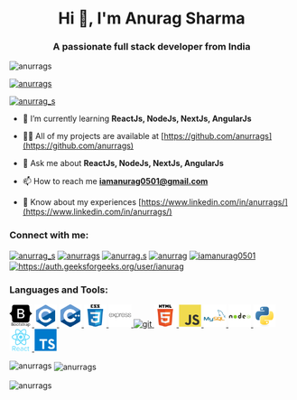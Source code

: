 <h1 align="center">Hi 👋, I'm Anurag Sharma</h1>
<h3 align="center">A passionate full stack developer from India</h3>

<p align="left"> <img src="https://komarev.com/ghpvc/?username=anurrags&label=Profile%20views&color=0e75b6&style=flat" alt="anurrags" /> </p>

<p align="left"> <a href="https://github.com/ryo-ma/github-profile-trophy"><img src="https://github-profile-trophy.vercel.app/?username=anurrags" alt="anurrags" /></a> </p>

<p align="left"> <a href="https://twitter.com/anurrag_s" target="blank"><img src="https://img.shields.io/twitter/follow/anurrag_s?logo=twitter&style=for-the-badge" alt="anurrag_s" /></a> </p>

- 🌱 I’m currently learning **ReactJs, NodeJs, NextJs, AngularJs**

- 👨‍💻 All of my projects are available at [https://github.com/anurrags](https://github.com/anurrags)

- 💬 Ask me about **ReactJs, NodeJs, NextJs, AngularJs**

- 📫 How to reach me **iamanurag0501@gmail.com**

- 📄 Know about my experiences [https://www.linkedin.com/in/anurrags/](https://www.linkedin.com/in/anurrags/)

<h3 align="left">Connect with me:</h3>
<p align="left">
<a href="https://twitter.com/anurrag_s" target="blank"><img align="center" src="https://raw.githubusercontent.com/rahuldkjain/github-profile-readme-generator/master/src/images/icons/Social/twitter.svg" alt="anurrag_s" height="30" width="40" /></a>
<a href="https://linkedin.com/in/anurrags" target="blank"><img align="center" src="https://raw.githubusercontent.com/rahuldkjain/github-profile-readme-generator/master/src/images/icons/Social/linked-in-alt.svg" alt="anurrags" height="30" width="40" /></a>
<a href="https://instagram.com/anurrag.s" target="blank"><img align="center" src="https://raw.githubusercontent.com/rahuldkjain/github-profile-readme-generator/master/src/images/icons/Social/instagram.svg" alt="anurrag.s" height="30" width="40" /></a>
<a href="https://www.codechef.com/users/anurrag" target="blank"><img align="center" src="https://cdn.jsdelivr.net/npm/simple-icons@3.1.0/icons/codechef.svg" alt="anurrag" height="30" width="40" /></a>
<a href="https://www.hackerrank.com/iamanurag0501" target="blank"><img align="center" src="https://raw.githubusercontent.com/rahuldkjain/github-profile-readme-generator/master/src/images/icons/Social/hackerrank.svg" alt="iamanurag0501" height="30" width="40" /></a>
<a href="https://auth.geeksforgeeks.org/user/https://auth.geeksforgeeks.org/user/ianurag" target="blank"><img align="center" src="https://raw.githubusercontent.com/rahuldkjain/github-profile-readme-generator/master/src/images/icons/Social/geeks-for-geeks.svg" alt="https://auth.geeksforgeeks.org/user/ianurag" height="30" width="40" /></a>
</p>

<h3 align="left">Languages and Tools:</h3>
<p align="left"> <a href="https://getbootstrap.com" target="_blank" rel="noreferrer"> <img src="https://raw.githubusercontent.com/devicons/devicon/master/icons/bootstrap/bootstrap-plain-wordmark.svg" alt="bootstrap" width="40" height="40"/> </a> <a href="https://www.cprogramming.com/" target="_blank" rel="noreferrer"> <img src="https://raw.githubusercontent.com/devicons/devicon/master/icons/c/c-original.svg" alt="c" width="40" height="40"/> </a> <a href="https://www.w3schools.com/cpp/" target="_blank" rel="noreferrer"> <img src="https://raw.githubusercontent.com/devicons/devicon/master/icons/cplusplus/cplusplus-original.svg" alt="cplusplus" width="40" height="40"/> </a> <a href="https://www.w3schools.com/css/" target="_blank" rel="noreferrer"> <img src="https://raw.githubusercontent.com/devicons/devicon/master/icons/css3/css3-original-wordmark.svg" alt="css3" width="40" height="40"/> </a> <a href="https://expressjs.com" target="_blank" rel="noreferrer"> <img src="https://raw.githubusercontent.com/devicons/devicon/master/icons/express/express-original-wordmark.svg" alt="express" width="40" height="40"/> </a> <a href="https://git-scm.com/" target="_blank" rel="noreferrer"> <img src="https://www.vectorlogo.zone/logos/git-scm/git-scm-icon.svg" alt="git" width="40" height="40"/> </a> <a href="https://www.w3.org/html/" target="_blank" rel="noreferrer"> <img src="https://raw.githubusercontent.com/devicons/devicon/master/icons/html5/html5-original-wordmark.svg" alt="html5" width="40" height="40"/> </a> <a href="https://developer.mozilla.org/en-US/docs/Web/JavaScript" target="_blank" rel="noreferrer"> <img src="https://raw.githubusercontent.com/devicons/devicon/master/icons/javascript/javascript-original.svg" alt="javascript" width="40" height="40"/> </a> <a href="https://www.mysql.com/" target="_blank" rel="noreferrer"> <img src="https://raw.githubusercontent.com/devicons/devicon/master/icons/mysql/mysql-original-wordmark.svg" alt="mysql" width="40" height="40"/> </a> <a href="https://nodejs.org" target="_blank" rel="noreferrer"> <img src="https://raw.githubusercontent.com/devicons/devicon/master/icons/nodejs/nodejs-original-wordmark.svg" alt="nodejs" width="40" height="40"/> </a> <a href="https://www.python.org" target="_blank" rel="noreferrer"> <img src="https://raw.githubusercontent.com/devicons/devicon/master/icons/python/python-original.svg" alt="python" width="40" height="40"/> </a> <a href="https://reactjs.org/" target="_blank" rel="noreferrer"> <img src="https://raw.githubusercontent.com/devicons/devicon/master/icons/react/react-original-wordmark.svg" alt="react" width="40" height="40"/> </a> <a href="https://www.typescriptlang.org/" target="_blank" rel="noreferrer"> <img src="https://raw.githubusercontent.com/devicons/devicon/master/icons/typescript/typescript-original.svg" alt="typescript" width="40" height="40"/> </a> </p>

<p><img align="left" src="https://github-readme-stats.vercel.app/api/top-langs?username=anurrags&show_icons=true&locale=en&layout=compact" alt="anurrags" /></p>

<p>&nbsp;<img align="center" src="https://github-readme-stats.vercel.app/api?username=anurrags&show_icons=true&locale=en" alt="anurrags" /></p>

<p><img align="center" src="https://github-readme-streak-stats.herokuapp.com/?user=anurrags&" alt="anurrags" /></p>
